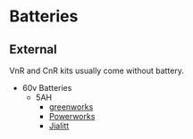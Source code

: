 # Batteries

## External

VnR and CnR kits usually come without battery.

* 60v Batteries
  * 5AH
    * [greenworks](https://www.greenworkstools.com/60v-battery-377)
    * [Powerworks](https://www.amazon.com/dp/B07BNZ8V9K)
    * [Jialitt](https://www.amazon.com/dp/B07Y3G45WP)
